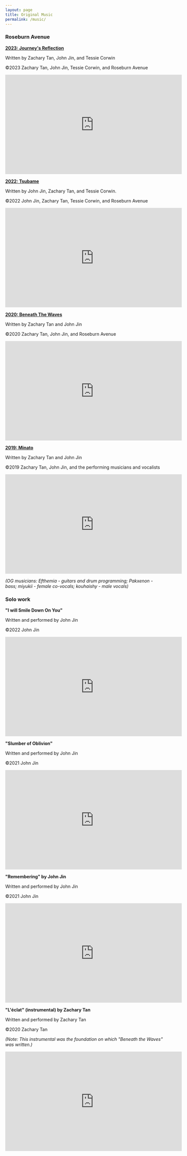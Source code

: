 ```yaml
---
layout: page
title: Original Music
permalink: /music/
---
```

### Roseburn Avenue

<b><u>2023: Journey's Reflection</u></b>

Written by Zachary Tan, John Jin, and Tessie Corwin

©2023 Zachary Tan, John Jin, Tessie Corwin, and Roseburn Avenue

<iframe width="560" height="315" src="https://www.youtube.com/watch?v=ioiPIB6aJ_s" frameborder="0" allow="autoplay; encrypted-media" allowfullscreen></iframe>

<b><u>2022: Tsubame</u></b>

Written by John Jin, Zachary Tan, and Tessie Corwin.

©2022 John Jin, Zachary Tan, Tessie Corwin, and Roseburn Avenue

<iframe width="560" height="315" src="https://www.youtube.com/embed/BdAgN79BT2I" frameborder="0" allow="autoplay; encrypted-media" allowfullscreen></iframe>

<b><u>2020: Beneath The Waves</u></b>

Written by Zachary Tan and John Jin

©2020 Zachary Tan, John Jin, and Roseburn Avenue

<iframe width="560" height="315" src="https://www.youtube.com/embed/WHHYZWmiiBc" frameborder="0" allow="autoplay; encrypted-media" allowfullscreen></iframe>



<b><u>2019: Minato</u></b>

Written by Zachary Tan and John Jin

©2019 Zachary Tan, John Jin, and the performing musicians and vocalists

<iframe width="560" height="315" src="https://www.youtube.com/embed/p7mMxit-qYU" frameborder="0" allow="autoplay; encrypted-media" allowfullscreen></iframe>

<i>(OG musicians: Efthemia - guitars and drum programming; Pakxenon - bass; miyukii - female co-vocals; kouhaishy - male vocals)</i>



### Solo work

<b>"I will Smile Down On You"</b>

Written and performed by John Jin

©2022 John Jin

<iframe width="560" height="315" src="https://www.youtube.com/embed/kL_Oup3Ajzg" frameborder="0" allow="autoplay; encrypted-media" allowfullscreen></iframe>


<b>"Slumber of Oblivion"</b>

Written and performed by John Jin

©2021 John Jin

<iframe width="560" height="315" src="https://www.youtube.com/embed/EfVFqq-Z_0o" frameborder="0" allow="autoplay; encrypted-media" allowfullscreen></iframe>


<b>"Remembering" by John Jin</b>

Written and performed by John Jin

©2021 John Jin

<iframe width="560" height="315" src="https://www.youtube.com/embed/dTlo3GrVO3M" frameborder="0" allow="autoplay; encrypted-media" allowfullscreen></iframe>


<b>"L'éclat" (instrumental) by Zachary Tan</b>

Written and performed by Zachary Tan

©2020 Zachary Tan

<i>(Note: This instrumental was the foundation on which "Beneath the Waves" was written.)</i>

<iframe width="560" height="315" src="https://www.youtube.com/embed/yINNdacnue8" frameborder="0" allow="autoplay; encrypted-media" allowfullscreen></iframe>
